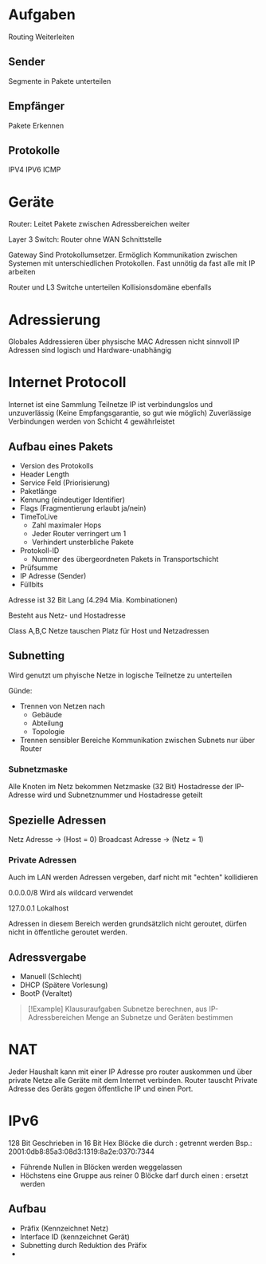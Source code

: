 # Aufgaben
Routing
Weiterleiten
## Sender
Segmente in Pakete unterteilen
## Empfänger
Pakete Erkennen

## Protokolle
IPV4
IPV6
ICMP

# Geräte
Router:
Leitet Pakete zwischen Adressbereichen weiter

Layer 3 Switch:
Router ohne WAN Schnittstelle

Gateway
Sind Protokollumsetzer.
Ermöglich Kommunikation zwischen Systemen mit unterschiedlichen Protokollen.
Fast unnötig da fast alle mit IP arbeiten

Router und L3 Switche unterteilen Kollisionsdomäne ebenfalls

# Adressierung
Globales Addressieren über physische MAC Adressen nicht sinnvoll
IP Adressen sind logisch und Hardware-unabhängig

# Internet Protocoll
Internet ist eine Sammlung Teilnetze
IP ist verbindungslos und unzuverlässig (Keine Empfangsgarantie, so gut wie möglich)
Zuverlässige Verbindungen werden von Schicht 4 gewährleistet

## Aufbau eines Pakets
- Version des Protokolls
- Header Length
- Service Feld (Priorisierung)
- Paketlänge
- Kennung (eindeutiger Identifier)
- Flags (Fragmentierung erlaubt ja/nein)
- TimeToLive
	- Zahl maximaler Hops
	- Jeder Router verringert um 1
	- Verhindert unsterbliche Pakete
- Protokoll-ID
	- Nummer des übergeordneten Pakets in Transportschicht
- Prüfsumme
- IP Adresse (Sender)
- Füllbits

Adresse ist 32 Bit Lang (4.294 Mia. Kombinationen)

Besteht aus Netz- und Hostadresse

Class A,B,C Netze tauschen Platz für Host und Netzadressen

## Subnetting
Wird genutzt um phyische Netze in logische Teilnetze zu unterteilen

Günde:
- Trennen von Netzen nach
	- Gebäude
	- Abteilung
	- Topologie
- Trennen sensibler Bereiche
Kommunikation zwischen Subnets nur über Router

### Subnetzmaske
Alle Knoten im Netz bekommen Netzmaske (32 Bit)
Hostadresse der IP-Adresse wird und Subnetznummer und Hostadresse geteilt

## Spezielle Adressen
Netz Adresse -> (Host = 0)
Broadcast Adresse -> (Netz = 1)

### Private Adressen
Auch im LAN werden Adressen vergeben, darf nicht mit "echten" kollidieren

0.0.0.0/8 Wird als wildcard verwendet 

127.0.0.1 Lokalhost

Adressen in diesem Bereich werden grundsätzlich nicht geroutet, dürfen nicht in öffentliche geroutet werden.

## Adressvergabe
- Manuell (Schlecht)
- DHCP (Spätere Vorlesung)
- BootP (Veraltet)


> [!Example] Klausuraufgaben
> Subnetze berechnen, aus IP-Adressbereichen Menge an Subnetze und Geräten bestimmen


# NAT
Jeder Haushalt kann mit einer IP Adresse pro router auskommen und über private Netze alle Geräte mit dem Internet verbinden.
Router tauscht Private Adresse des Geräts gegen öffentliche IP und einen Port.

# IPv6
128 Bit
Geschrieben in 16 Bit Hex Blöcke die durch : getrennt werden
Bsp.: 2001:0db8:85a3:08d3:1319:8a2e:0370:7344

- Führende Nullen in Blöcken werden weggelassen
- Höchstens eine Gruppe aus reiner 0 Blöcke darf durch einen : ersetzt werden

## Aufbau
- Präfix (Kennzeichnet Netz)
- Interface ID (kennzeichnet Gerät)
- Subnetting durch Reduktion des Präfix
- 